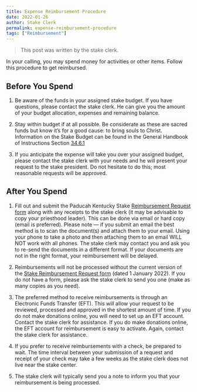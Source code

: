 ```yaml
---
title: Expense Reimbursement Procedure
date: 2022-01-26
author: Stake Clerk
permalink: expense-reimbursement-procedure
tags: ["Reimbursement"]
---
```

> This post was written by the stake clerk.

In your calling, you may spend money for activities or other items. Follow this procedure to get reimbursed.

## Before You Spend
1. Be aware of the funds in your assigned stake budget. If you have questions, please contact the stake clerk. He can give you the amount of your budget allocation, expenses and remaining balance.

2. Stay within budget if at all possible. Be considerate as these are sacred funds but know it’s for a good cause: to bring souls to Christ. Information on the Stake Budget can be found in the General Handbook of Instructions Section [34.6.1](https://www.churchofjesuschrist.org/study/manual/general-handbook/34-finances-and-audits?lang=eng#title_number21)

3. If you anticipate the expense will take you over your assigned budget, please contact the stake clerk with your needs and he will present your request to the stake president. Do not hesitate to do this; most reasonable requests will be approved.

## After You Spend
1. Fill out and submit the Paducah Kentucky Stake [Reimbursement Request form](https://drive.google.com/file/d/13qXSMESMttNnIKe8smS1AcSGsx7avcSh/view?usp=sharing) along with any receipts to the stake clerk (it may be advisable to copy your priesthood leader). This can be done via email or hard copy (email is preferred). Please note — if you submit an email the best method is to scan the document(s) and attach them to your email. Using your phone to take a photo and then attaching them to an email WILL NOT work with all phones. The stake clerk may contact you and ask you to re-send the documents in a different format. If your documents are not in the right format, your reimbursement will be delayed.

2. Reimbursements will not be processed without the current version of the [Stake Reimbursement Request form](https://drive.google.com/file/d/13qXSMESMttNnIKe8smS1AcSGsx7avcSh/view?usp=sharing) (dated 1 January 2022). If you do not have a form, please ask the stake clerk to send you one (make as many copies as you need).

3. The preferred method to receive reimbursements is through an Electronic Funds Transfer (EFT). This will allow your request to be reviewed, processed and approved in the shortest amount of time. If you do not make donations online, you will need to set up an EFT account. Contact the stake clerk for assistance. If you do make donations online, the EFT account for reimbursement is easy to activate. Again, contact the stake clerk for assistance.

4. If you prefer to receive reimbursements with a check, be prepared to wait. The time interval between your submission of a request and receipt of your check may take a few weeks as the stake clerk does not live near the stake center.

5. The stake clerk will typically send you a note to inform you that your reimbursement is being processed.